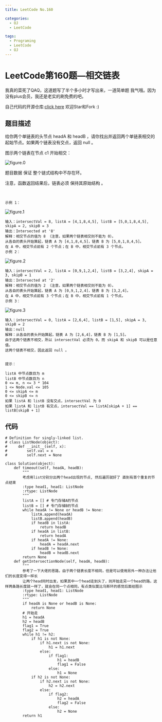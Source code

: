 ```yaml
---
title: LeetCode No.160

categories:
  - OJ
  - LeetCode

tags:
  - Programing
  - LeetCode
  - OJ
---
```



# LeetCode第160题—相交链表

我真的菜死了QAQ，这道题写了半个多小时才写出来，一道简单题  我气哦。因为没有plus会员，我还是老实的刷免费的吧。

自己代码的开源仓库:[click here](https://github.com/zs670980918/LeetCode_Coding_Record)  欢迎Star和Fork :)

## 题目描述
给你两个单链表的头节点 headA 和 headB ，请你找出并返回两个单链表相交的起始节点。如果两个链表没有交点，返回 null 。

图示两个链表在节点 c1 开始相交：

![figure.0](https://assets.leetcode-cn.com/aliyun-lc-upload/uploads/2018/12/14/160_statement.png)

题目数据 保证 整个链式结构中不存在环。

注意，函数返回结果后，链表必须 保持其原始结构 。

 
```
示例 1：
```

![figure.1](https://assets.leetcode-cn.com/aliyun-lc-upload/uploads/2018/12/14/160_example_1.png)

```
输入：intersectVal = 8, listA = [4,1,8,4,5], listB = [5,0,1,8,4,5], skipA = 2, skipB = 3
输出：Intersected at '8'
解释：相交节点的值为 8 （注意，如果两个链表相交则不能为 0）。
从各自的表头开始算起，链表 A 为 [4,1,8,4,5]，链表 B 为 [5,0,1,8,4,5]。
在 A 中，相交节点前有 2 个节点；在 B 中，相交节点前有 3 个节点。
示例 2：
```
![figure.2](https://assets.leetcode-cn.com/aliyun-lc-upload/uploads/2018/12/14/160_example_2.png)
```
输入：intersectVal = 2, listA = [0,9,1,2,4], listB = [3,2,4], skipA = 3, skipB = 1
输出：Intersected at '2'
解释：相交节点的值为 2 （注意，如果两个链表相交则不能为 0）。
从各自的表头开始算起，链表 A 为 [0,9,1,2,4]，链表 B 为 [3,2,4]。
在 A 中，相交节点前有 3 个节点；在 B 中，相交节点前有 1 个节点。
示例 3：
```
![figure.3](https://assets.leetcode-cn.com/aliyun-lc-upload/uploads/2018/12/14/160_example_3.png)
```
输入：intersectVal = 0, listA = [2,6,4], listB = [1,5], skipA = 3, skipB = 2
输出：null
解释：从各自的表头开始算起，链表 A 为 [2,6,4]，链表 B 为 [1,5]。
由于这两个链表不相交，所以 intersectVal 必须为 0，而 skipA 和 skipB 可以是任意值。
这两个链表不相交，因此返回 null 。
 

提示：

listA 中节点数目为 m
listB 中节点数目为 n
0 <= m, n <= 3 * 104
1 <= Node.val <= 105
0 <= skipA <= m
0 <= skipB <= n
如果 listA 和 listB 没有交点，intersectVal 为 0
如果 listA 和 listB 有交点，intersectVal == listA[skipA + 1] == listB[skipB + 1]

```

## 代码
```
# Definition for singly-linked list.
# class ListNode(object):
#     def __init__(self, x):
#         self.val = x
#         self.next = None

class Solution(object):
    def timeout(self, headA, headB):
        """
        考虑用list分别分出两个head出现的节点, 然后遍历就好了 直到有首个重复的节点结束
        :type head1, head1: ListNode
        :rtype: ListNode
        """
        listA = [] # 专门存储A的节点
        listB = [] # 专门存储B的节点
        while headA != None or headB != None:
            listA.append(headA)
            listB.append(headB)
            if headB in listA:
                return headB
            if headA in listB:
                return headA
            if headA != None:
                headA = headA.next
            if headB != None:
                headB = headB.next
        return None
    def getIntersectionNode(self, headA, headB):
        """
        参考了一下大佬的思路，由于两个链表长度不相同，但是可以使用另外一种办法让他们的长度变得一样长
        让两个head同时出发，如果其中一个head走到头了，则开始走另一个head的路，这样两条路长度就一样了，就会在同一个点相同，有点类似莫比乌斯环的感觉后面给图示
        :type head1, head1: ListNode
        :rtype: ListNode
        """
        if headA is None or headB is None:
            return None
        # 开始走
        h1 = headA
        h2 = headB
        flag1 = True
        flag2 = True
        while h1 != h2:
            if h1 is not None:
                if h1.next is not None:
                    h1 = h1.next
                else:
                    if flag1:
                        h1 = headB
                        flag1 = False
                    else:
                        h1 = None
            if h2 is not None:
                if h2.next is not None:
                    h2 = h2.next
                else:
                    if flag2:
                        h2 = headA
                        flag2 = False
                    else:
                        h2 = None
        return h1

```